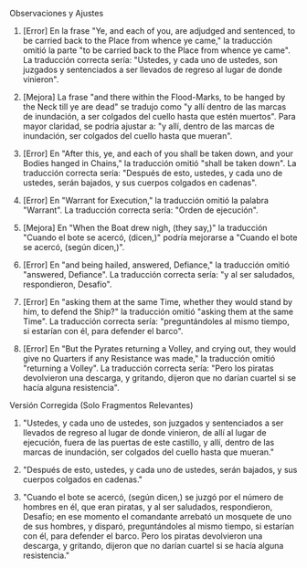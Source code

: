 Observaciones y Ajustes

1. [Error] En la frase "Ye, and each of you, are adjudged and sentenced, to be carried back to the Place from whence ye came," la traducción omitió la parte "to be carried back to the Place from whence ye came". La traducción correcta sería: "Ustedes, y cada uno de ustedes, son juzgados y sentenciados a ser llevados de regreso al lugar de donde vinieron".

2. [Mejora] La frase "and there within the Flood-Marks, to be hanged by the Neck till ye are dead" se tradujo como "y allí dentro de las marcas de inundación, a ser colgados del cuello hasta que estén muertos". Para mayor claridad, se podría ajustar a: "y allí, dentro de las marcas de inundación, ser colgados del cuello hasta que mueran".

3. [Error] En "After this, ye, and each of you shall be taken down, and your Bodies hanged in Chains," la traducción omitió "shall be taken down". La traducción correcta sería: "Después de esto, ustedes, y cada uno de ustedes, serán bajados, y sus cuerpos colgados en cadenas".

4. [Error] En "Warrant for Execution," la traducción omitió la palabra "Warrant". La traducción correcta sería: "Orden de ejecución".

5. [Mejora] En "When the Boat drew nigh, (they say,)" la traducción "Cuando el bote se acercó, (dicen,)" podría mejorarse a "Cuando el bote se acercó, (según dicen,)".

6. [Error] En "and being hailed, answered, Defiance," la traducción omitió "answered, Defiance". La traducción correcta sería: "y al ser saludados, respondieron, Desafío".

7. [Error] En "asking them at the same Time, whether they would stand by him, to defend the Ship?" la traducción omitió "asking them at the same Time". La traducción correcta sería: "preguntándoles al mismo tiempo, si estarían con él, para defender el barco".

8. [Error] En "But the Pyrates returning a Volley, and crying out, they would give no Quarters if any Resistance was made," la traducción omitió "returning a Volley". La traducción correcta sería: "Pero los piratas devolvieron una descarga, y gritando, dijeron que no darían cuartel si se hacía alguna resistencia".

Versión Corregida (Solo Fragmentos Relevantes)

1. "Ustedes, y cada uno de ustedes, son juzgados y sentenciados a ser llevados de regreso al lugar de donde vinieron, de allí al lugar de ejecución, fuera de las puertas de este castillo, y allí, dentro de las marcas de inundación, ser colgados del cuello hasta que mueran."

2. "Después de esto, ustedes, y cada uno de ustedes, serán bajados, y sus cuerpos colgados en cadenas."

3. "Cuando el bote se acercó, (según dicen,) se juzgó por el número de hombres en él, que eran piratas, y al ser saludados, respondieron, Desafío; en ese momento el comandante arrebató un mosquete de uno de sus hombres, y disparó, preguntándoles al mismo tiempo, si estarían con él, para defender el barco. Pero los piratas devolvieron una descarga, y gritando, dijeron que no darían cuartel si se hacía alguna resistencia."
